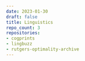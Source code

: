 ```yaml
---
date: 2023-01-30
draft: false
title: Linguistics
repo_count: 3
repositories:
- cogprints
- lingbuzz
- rutgers-optimality-archive
---
```



